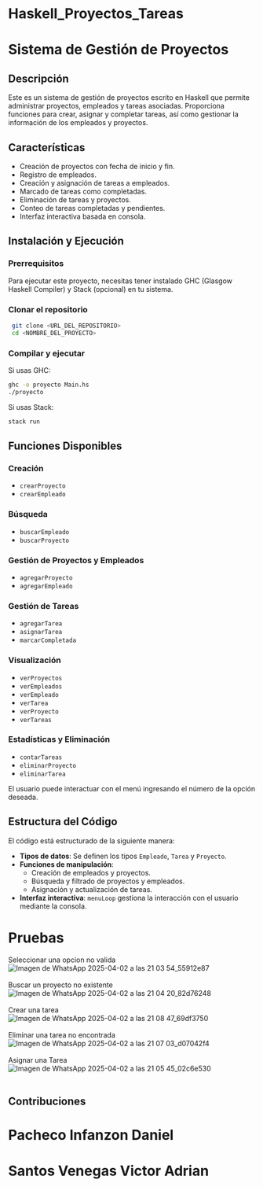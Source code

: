﻿# Haskell_Proyectos_Tareas


# Sistema de Gestión de Proyectos

## Descripción
Este es un sistema de gestión de proyectos escrito en Haskell que permite administrar proyectos, empleados y tareas asociadas. Proporciona funciones para crear, asignar y completar tareas, así como gestionar la información de los empleados y proyectos.

## Características
- Creación de proyectos con fecha de inicio y fin.
- Registro de empleados.
- Creación y asignación de tareas a empleados.
- Marcado de tareas como completadas.
- Eliminación de tareas y proyectos.
- Conteo de tareas completadas y pendientes.
- Interfaz interactiva basada en consola.

## Instalación y Ejecución
### Prerrequisitos
Para ejecutar este proyecto, necesitas tener instalado GHC (Glasgow Haskell Compiler) y Stack (opcional) en tu sistema.

### Clonar el repositorio
```sh
 git clone <URL_DEL_REPOSITORIO>
 cd <NOMBRE_DEL_PROYECTO>
```

### Compilar y ejecutar
Si usas GHC:
```sh
ghc -o proyecto Main.hs
./proyecto
```
Si usas Stack:
```sh
stack run
```

## Funciones Disponibles

### Creación
- `crearProyecto`  
- `crearEmpleado`  

### Búsqueda
- `buscarEmpleado`  
- `buscarProyecto`  

### Gestión de Proyectos y Empleados
- `agregarProyecto`  
- `agregarEmpleado`  

### Gestión de Tareas
- `agregarTarea`  
- `asignarTarea`  
- `marcarCompletada`  

### Visualización
- `verProyectos`  
- `verEmpleados`  
- `verEmpleado`  
- `verTarea`  
- `verProyecto`  
- `verTareas`  

### Estadísticas y Eliminación
- `contarTareas`  
- `eliminarProyecto`  
- `eliminarTarea` 

El usuario puede interactuar con el menú ingresando el número de la opción deseada.

## Estructura del Código
El código está estructurado de la siguiente manera:
- **Tipos de datos**: Se definen los tipos `Empleado`, `Tarea` y `Proyecto`.
- **Funciones de manipulación**:
  - Creación de empleados y proyectos.
  - Búsqueda y filtrado de proyectos y empleados.
  - Asignación y actualización de tareas.
- **Interfaz interactiva**: `menuLoop` gestiona la interacción con el usuario mediante la consola.


# Pruebas 
  Seleccionar una opcion no valida <br>
  ![Imagen de WhatsApp 2025-04-02 a las 21 03 54_55912e87](https://github.com/user-attachments/assets/8ac10cdf-02a8-4d98-85cd-1b8cc0df51eb)
<br><br>
Buscar un proyecto no existente <br>
 ![Imagen de WhatsApp 2025-04-02 a las 21 04 20_82d76248](https://github.com/user-attachments/assets/8751e240-c9e0-4685-8f2f-cb523b7a9b4b)
<br><br>
Crear una tarea <br>
![Imagen de WhatsApp 2025-04-02 a las 21 08 47_69df3750](https://github.com/user-attachments/assets/c1aef9df-3f64-4e0e-a67f-18cbfc761aa3)
<br><br>
Eliminar una tarea no encontrada<br>
![Imagen de WhatsApp 2025-04-02 a las 21 07 03_d07042f4](https://github.com/user-attachments/assets/4cd69799-cf44-4774-9997-3480c281f55f)
<br><br>
Asignar una Tarea <br>
![Imagen de WhatsApp 2025-04-02 a las 21 05 45_02c6e530](https://github.com/user-attachments/assets/a042cf72-d957-462b-b184-66ebee05f38e)
<br><br>






## Contribuciones
 # Pacheco Infanzon Daniel 
 # Santos Venegas Victor Adrian

